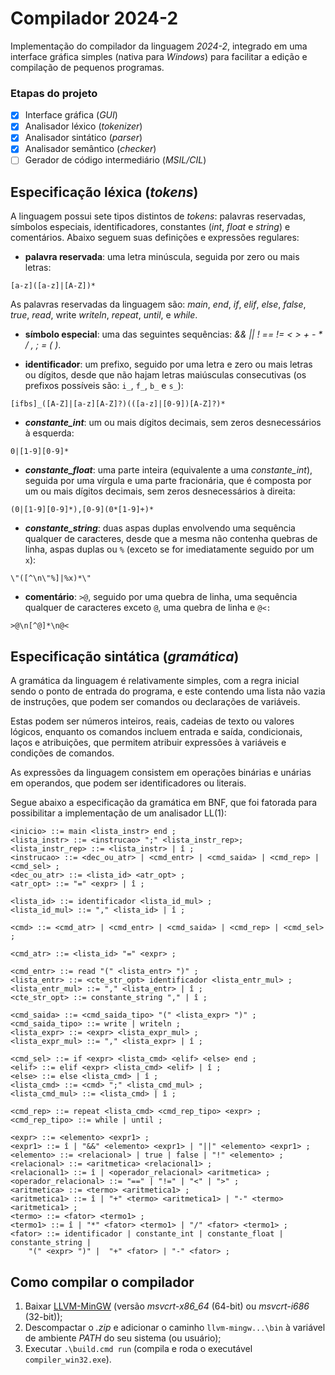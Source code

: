 # Compilador 2024-2

Implementação do compilador da linguagem *2024-2*, integrado em uma interface
gráfica simples (nativa para *Windows*) para facilitar a edição e compilação
de pequenos programas.

### Etapas do projeto

- [X] Interface gráfica (*GUI*)
- [X] Analisador léxico (*tokenizer*)
- [X] Analisador sintático (*parser*)
- [X] Analisador semântico (*checker*)
- [ ] Gerador de código intermediário (*MSIL/CIL*)

## Especificação léxica (*tokens*)

A linguagem possui sete tipos distintos de *tokens*: palavras reservadas,
símbolos especiais,  identificadores, constantes (*int*, *float* e *string*)
e comentários. Abaixo seguem suas definições e expressões regulares:

* **palavra reservada**: uma letra minúscula, seguida por zero ou mais letras:
```
[a-z]([a-z]|[A-Z])*
```

As palavras reservadas da linguagem são: *main*, *end*, *if*, *elif*, *else*,
*false*, *true*, *read*, write *writeln*, *repeat*, *until*, e *while*. 

* **símbolo especial**: uma das seguintes sequências: _&& || ! == != < >
  \+ \- \* / , ; = ( )_.

* **identificador**: um prefixo, seguido por uma letra e zero ou mais letras
  ou dígitos, desde que não hajam letras maiúsculas consecutivas 
  (os prefixos possíveis são: `i_`, `f_`, `b_` e `s_`):
```
[ifbs]_([A-Z]|[a-z][A-Z]?)(([a-z]|[0-9])[A-Z]?)*
```

* **_constante_int_**: um ou mais dígitos decimais,
  sem zeros desnecessários à esquerda:
```
0|[1-9][0-9]*
```

* **_constante_float_**: uma parte inteira (equivalente a uma *constante_int*),
  seguida por uma vírgula e uma parte fracionária, que é composta por um ou
  mais dígitos decimais, sem zeros desnecessários à direita:
```
(0|[1-9][0-9]*),[0-9](0*[1-9]+)*
```

* **_constante_string_**: duas aspas duplas envolvendo uma sequência qualquer
  de caracteres, desde que a mesma não contenha quebras de linha, aspas duplas
  ou `%` (exceto se for imediatamente seguido por um `x`):
```
\"([^\n\"%]|%x)*\"
```

* **comentário**: `>@`, seguido por uma quebra de linha, uma sequência qualquer
  de caracteres exceto `@`, uma quebra de linha e `@<:`
```
>@\n[^@]*\n@<
```

## Especificação sintática (*gramática*)

A gramática da linguagem é relativamente simples, com a regra inicial sendo o
ponto de entrada do programa, e este contendo uma lista não vazia de instruções,
que podem ser comandos ou declarações de variáveis.

Estas podem ser números inteiros, reais, cadeias de texto ou valores lógicos,
enquanto os comandos incluem entrada e saída, condicionais, laços e atribuições,
que permitem atribuir expressões à variáveis e condições de comandos.

As expressões da linguagem consistem em operações binárias e unárias em
operandos, que podem ser identificadores ou literais. 

Segue abaixo a especificação da gramática em BNF, que foi fatorada para
possibilitar a implementação de um analisador LL(1):

```
<inicio> ::= main <lista_instr> end ;
<lista_instr> ::= <instrucao> ";" <lista_instr_rep>;
<lista_instr_rep> ::= <lista_instr> | î ;
<instrucao> ::= <dec_ou_atr> | <cmd_entr> | <cmd_saida> | <cmd_rep> | <cmd_sel> ;
<dec_ou_atr> ::= <lista_id> <atr_opt> ;
<atr_opt> ::= "=" <expr> | î ;

<lista_id> ::= identificador <lista_id_mul> ;
<lista_id_mul> ::= "," <lista_id> | î ;

<cmd> ::= <cmd_atr> | <cmd_entr> | <cmd_saida> | <cmd_rep> | <cmd_sel> ;

<cmd_atr> ::= <lista_id> "=" <expr> ;

<cmd_entr> ::= read "(" <lista_entr> ")" ;
<lista_entr> ::= <cte_str_opt> identificador <lista_entr_mul> ;
<lista_entr_mul> ::= "," <lista_entr> | î ;
<cte_str_opt> ::= constante_string "," | î ;

<cmd_saida> ::= <cmd_saida_tipo> "(" <lista_expr> ")" ;
<cmd_saida_tipo> ::= write | writeln ;
<lista_expr> ::= <expr> <lista_expr_mul> ;
<lista_expr_mul> ::= "," <lista_expr> | î ;

<cmd_sel> ::= if <expr> <lista_cmd> <elif> <else> end ;
<elif> ::= elif <expr> <lista_cmd> <elif> | î ;
<else> ::= else <lista_cmd> | î ;
<lista_cmd> ::= <cmd> ";" <lista_cmd_mul> ;
<lista_cmd_mul> ::= <lista_cmd> | î ;

<cmd_rep> ::= repeat <lista_cmd> <cmd_rep_tipo> <expr> ;
<cmd_rep_tipo> ::= while | until ;

<expr> ::= <elemento> <expr1> ; 
<expr1> ::= î | "&&" <elemento> <expr1> | "||" <elemento> <expr1> ; 
<elemento> ::= <relacional> | true | false | "!" <elemento> ; 
<relacional> ::= <aritmetica> <relacional1> ; 
<relacional1> ::= î | <operador_relacional> <aritmetica> ; 
<operador_relacional> ::= "==" | "!=" | "<" | ">" ; 
<aritmetica> ::= <termo> <aritmetica1> ; 
<aritmetica1> ::= î | "+" <termo> <aritmetica1> | "-" <termo> <aritmetica1> ; 
<termo> ::= <fator> <termo1> ; 
<termo1> ::= î | "*" <fator> <termo1> | "/" <fator> <termo1> ; 
<fator> ::= identificador | constante_int | constante_float | constante_string |
    "(" <expr> ")" |  "+" <fator> | "-" <fator> ;  
```
    
## Como compilar o compilador

1. Baixar [LLVM-MinGW](https://github.com/mstorsjo/llvm-mingw/releases/latest)
   (versão *msvcrt-x86_64* (64-bit) ou *msvcrt-i686* (32-bit));
2. Descompactar o *.zip* e adicionar o caminho `llvm-mingw...\bin` à variável
   de ambiente *PATH* do seu sistema (ou usuário);
2. Executar `.\build.cmd run`
   (compila e roda o executável `compiler_win32.exe`).
